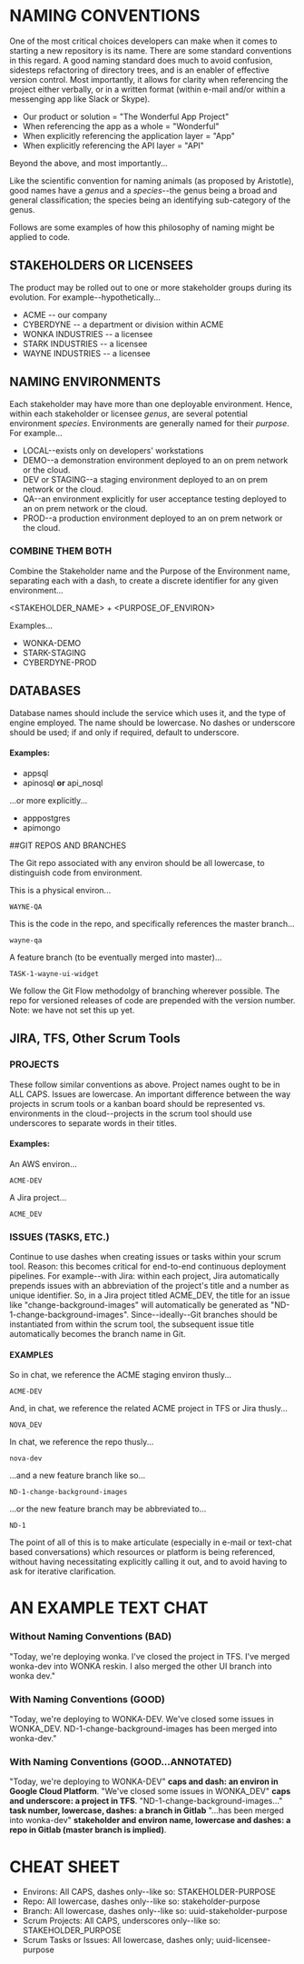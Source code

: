 # NAMING CONVENTIONS

One of the most critical choices developers can make when it comes to starting a new repository is its name. There are some standard conventions in this regard. A good naming standard does much to avoid confusion, sidesteps refactoring of directory trees, and is an enabler of effective version control. Most importantly, it allows for clarity when referencing the project either verbally, or in a written format (within e-mail and/or within a messenging app like Slack or Skype).

- Our product or solution = "The Wonderful App Project"
- When referencing the app as a whole = "Wonderful"
- When explicitly referencing the application layer = "App"
- When explicitly referencing the API layer = "API"

Beyond the above, and most importantly...

Like the scientific convention for naming animals (as proposed by Aristotle), good names have a *genus* and a *species*--the genus being a broad and general classification; the species being an identifying sub-category of the genus.

Follows are some examples of how this philosophy of naming might be applied to code.

## STAKEHOLDERS OR LICENSEES

The product may be rolled out to one or more stakeholder groups during its evolution. For example--hypothetically...

* ACME -- our company
* CYBERDYNE -- a department or division within ACME
* WONKA INDUSTRIES -- a licensee
* STARK INDUSTRIES -- a licensee
* WAYNE INDUSTRIES -- a licensee

## NAMING ENVIRONMENTS

Each stakeholder may have more than one deployable environment. Hence, within each stakeholder or licensee *genus*, are several potential environment *species*. Environments are generally named for their *purpose*. For example...

* LOCAL--exists only on developers' workstations
* DEMO--a demonstration environment deployed to an on prem network or the cloud.
* DEV or STAGING--a staging environment deployed to an on prem network or the cloud.
* QA--an environment explicitly for user acceptance testing deployed to an on prem network or the cloud.
* PROD--a production environment deployed to an on prem network or the cloud.

### COMBINE THEM BOTH

Combine the Stakeholder name and the Purpose of the Environment name, separating each with a dash, to create a discrete identifier for any given environment...

<STAKEHOLDER_NAME> + <PURPOSE_OF_ENVIRON>

Examples...

* WONKA-DEMO
* STARK-STAGING
* CYBERDYNE-PROD

## DATABASES

Database names should include the service which uses it, and the type of engine employed. The name should be lowercase. No dashes or underscore should be used; if and only if required, default to underscore.

#### Examples:

* appsql
* apinosql **or** api_nosql

...or more explicitly...

* apppostgres
* apimongo


##GIT REPOS AND BRANCHES

The Git repo associated with any environ should be all lowercase, to distinguish code from environment.

This is a physical environ...

    WAYNE-QA

This is the code in the repo, and specifically references the master branch...

    wayne-qa

A feature branch (to be eventually merged into master)...

    TASK-1-wayne-ui-widget

We follow the Git Flow methodolgy of branching wherever possible. The repo for versioned releases of code are prepended with the version number. Note: we have not set this up yet.

## JIRA, TFS, Other Scrum Tools

### PROJECTS

These follow similar conventions as above. Project names ought to be in ALL CAPS. Issues are lowercase. An important difference between the way projects in scrum tools or a kanban board should be represented vs. environments in the cloud--projects in the scrum tool should use underscores to separate words in their titles.

#### Examples:

An AWS environ...

    ACME-DEV

A Jira project...

    ACME_DEV

### ISSUES (TASKS, ETC.)

Continue to use dashes when creating issues or tasks within your scrum tool. Reason: this becomes critical for end-to-end continuous deployment pipelines. For example--with Jira: within each project, Jira automatically prepends issues with an abbreviation of the project's title and a number as unique identifier. So, in a Jira project titled ACME_DEV, the title for an issue like "change-background-images" will automatically be generated as "ND-1-change-background-images". Since--ideally--Git branches should be instantiated from within the scrum tool, the subsequent issue title automatically becomes the branch name in Git.

#### EXAMPLES

So in chat, we reference the ACME staging environ thusly...

    ACME-DEV

And, in chat, we reference the related ACME project in TFS or Jira thusly...

    NOVA_DEV

In chat, we reference the repo thusly...

    nova-dev

...and a new feature branch like so...

    ND-1-change-background-images

...or the new feature branch may be abbreviated to...

    ND-1

The point of all of this is to make articulate (especially in e-mail or text-chat based conversations) which resources or platform is being referenced, without having necessitating explicitly calling it out, and to avoid having to ask for iterative clarification.

# AN EXAMPLE TEXT CHAT

### Without Naming Conventions (BAD)

"Today, we're deploying wonka. I've closed the project in TFS. I've merged wonka-dev into WONKA reskin. I also merged the other UI branch into wonka dev."


### With Naming Conventions (GOOD)

"Today, we're deploying to WONKA-DEV. We've closed some issues in WONKA_DEV. ND-1-change-background-images has been merged into wonka-dev." 

### With Naming Conventions (GOOD...ANNOTATED)

"Today, we're deploying to WONKA-DEV" **caps and dash: an environ in Google Cloud Platform**. "We've closed some issues in WONKA_DEV" **caps and underscore: a project in TFS**. "ND-1-change-background-images..." **task number, lowercase, dashes: a branch in Gitlab** "...has been merged into wonka-dev" **stakeholder and environ name, lowercase and dashes: a repo in Gitlab (master branch is implied)**.


# CHEAT SHEET

* Environs: All CAPS, dashes only--like so: STAKEHOLDER-PURPOSE
* Repo: All lowercase, dashes only--like so: stakeholder-purpose
* Branch: All lowercase, dashes only--like so: uuid-stakeholder-purpose
* Scrum Projects: All CAPS, underscores only--like so: STAKEHOLDER_PURPOSE
* Scrum Tasks or Issues: All lowercase, dashes only; uuid-licensee-purpose

